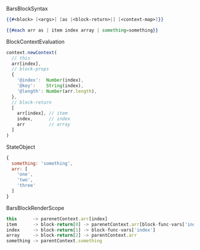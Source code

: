 BarsBlockSyntax
```handlebars
{{#<block> [<args>] [as |<block-return>|] [<context-map>]}}

{{#each arr as | item index array | something=something}}
```

BlockContextEvaluation
```javascript
context.newContext(
  // this
  arr[index], 
  // block-props
  {
    '@index':  Number(index),
    '@key':    String(index), 
    '@length': Number(arr.length),
  },
  // block-return
  [
    arr[index], // item
    index,      // index
    arr         // array
  ]
)
```

StateObject
```javascript
{
  something: 'something',
  arr: [
    'one',
    'two',
    'three'
  ]
}
```

BarsBlockRenderScope
```javascript
this      -> parenetContext.arr[index]
item      -> block-return[0] -> parenetContext.arr[block-func-vars['index']]
index     -> block-return[1] -> block-func-vars['index']
array     -> block-return[2] -> parentContext.arr
something -> parentContext.something
```

